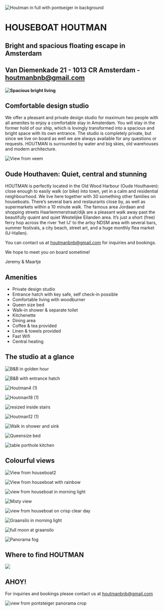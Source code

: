 
![Houtman in full with pontseiger in background](https://user-images.githubusercontent.com/87133912/138601925-da329044-4bfd-4576-a0de-799ae66fc0c2.jpg)


# HOUSEBOAT HOUTMAN 
## Bright and spacious floating escape in Amsterdam

## Van Diemenkade 21 - 1013 CR Amsterdam - [houtmanbnb@gmail.com](mailto:houtmanbnb@gmail.com)

#### ![Spacious bright living](https://user-images.githubusercontent.com/87133912/125058988-1fa70100-e0ab-11eb-8193-d855c37f3c07.jpg)

## Comfortable design studio
We offer a pleasant and private design studio for maximum two people with all amenites to enjoy a comfortable stay in Amsterdam. You will stay in the former hold of our ship, which is lovingly transformed into a spacious and bright space with its own entrance. The studio is completely private, but since we live on board as well we are always available for any questions or requests. HOUTMAN is surrounded by water and big skies, old warehouses and modern architecture.

![View from veem](https://user-images.githubusercontent.com/87133912/138254494-0b82415c-a309-4f16-829a-c6ebed6e4d77.JPG)

## Oude Houthaven: Quiet, central and stunning
HOUTMAN is perfectly located in the Old Wood Harbour (Oude Houthaven): close enough to easily walk (or bike) into town, yet in a calm and residential neighbourhood. We live here together with 30 something other families on houseboats. There’s several bars and restaurants close by, as well as supermarkets within a 10 minute walk.
The famous area Jordaan and shopping streets Haarlemmerstraat/dijk are a pleasant walk away past the beautifully quaint and quiet Westelijke Eilanden area.
It’s just a short (free) ferry hop across the river ‘het IJ’ to the artsy NDSM area with several bars, summer festivals, a city beach, street art, and a huge monthly flea market (IJ-Hallen).

You can contact us at [houtmanbnb@gmail.com](mailto:houtmanbnb@gmail.com) for inquiries and bookings. 

We hope to meet you on board sometime!

Jeremy & Maartje

## Amenities
+ Private design studio 
+ Entrance hatch with key safe, self check-in possible
+ Comfortable living with woodburner
+ Queen size bed
+ Walk-in shower & separate toilet
+ Kitchenette
+ Dining area
+ Coffee & tea provided
+ Linen & towels provided
+ Fast Wifi
+ Central heating

## The studio at a glance
![B&B in golden hour](https://user-images.githubusercontent.com/87133912/138254510-9d019045-b4aa-4e61-8eb2-6781f4804272.jpg)

![B&B with entrance hatch](https://user-images.githubusercontent.com/87133912/138250008-856478a6-1e8d-4f7e-99cd-0cb7b3c9518e.jpg)

![Houtman4 (1)](https://user-images.githubusercontent.com/87133912/138280698-935069a8-09a7-44c3-87a3-b1cd6faac525.jpg)

![Houtman18 (1)](https://user-images.githubusercontent.com/87133912/138319240-255d686a-9485-43b2-8f71-2eee8e2f334d.jpg)

![resized inside stairs](https://user-images.githubusercontent.com/87133912/138282601-927f429c-23df-4b6b-90d1-ce0fa4b5ba82.jpg)

![Houtman12 (1)](https://user-images.githubusercontent.com/87133912/138280741-d47d75ca-478f-4859-8773-f004ceb0bc76.jpg)

![Walk in shower and sink](https://user-images.githubusercontent.com/87133912/125064752-449e7280-e0b1-11eb-99a0-85917e3a8d51.jpg)

![Queensize bed](https://user-images.githubusercontent.com/87133912/125064542-0c972f80-e0b1-11eb-812a-2d84d9557f64.jpg)

![table porthole kitchen](https://user-images.githubusercontent.com/87133912/138271793-9a328ce1-14ba-4c0e-abcf-a22ad812a111.jpg)



## Colourful views 
![View from houseboat2](https://user-images.githubusercontent.com/87133912/137128902-ab51c2f0-d2b1-41fd-a553-92ff48ec7c2d.jpg)

![View from houseboat with rainbow](https://user-images.githubusercontent.com/87133912/137126549-edf6105c-d03b-4e2b-9732-5833d4bcf7b4.JPG)

![view from houseboat in morning light](https://user-images.githubusercontent.com/87133912/137098752-7bc5d3ac-f609-42d8-937a-efed7cbddc11.jpg)

![Misty view](https://user-images.githubusercontent.com/87133912/137129261-bbb261c9-f622-4cf5-8761-6453b667d58c.jpg)

![view from houseboat on crisp clear day](https://user-images.githubusercontent.com/87133912/137099029-bd0889f9-697e-4dfd-b31d-3ebbd824a166.jpg)

![Graansilo in morning light](https://user-images.githubusercontent.com/87133912/137126418-c3b41921-33ae-403d-b215-b922370ec41c.JPG)

![full moon at graansilo](https://user-images.githubusercontent.com/87133912/138254539-e3ec067d-cacc-452e-a31e-acd9cf291871.jpg)

![Panorama fog](https://user-images.githubusercontent.com/87133912/137126398-e9f1a49b-4b94-4df1-8917-910fe9761b03.JPG)




## Where to find HOUTMAN
[<img src="https://user-images.githubusercontent.com/87133912/125082233-42dfa980-e0c7-11eb-8e74-fb0140846531.PNG">](https://www.google.com/maps/place/B%26B+HOUTMAN/@52.390493,4.8855831,17z/data=!4m12!1m6!3m5!1s0x47c60970c5c38619:0x14d1e456e0906b75!2sB%26B+HOUTMAN!8m2!3d52.3904865!4d4.8877826!3m4!1s0x47c60970c5c38619:0x14d1e456e0906b75!8m2!3d52.3904865!4d4.8877826)



## AHOY!
For inquiries and bookings please contact us at [houtmanbnb@gmail.com](mailto:houtmanbnb@gmail.com)

![view from pontsteiger panorama crop](https://user-images.githubusercontent.com/87133912/138273801-577cd0ad-ab92-4277-89e3-f07c29094b53.jpg)







